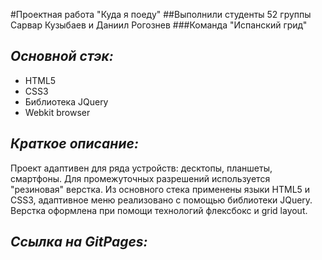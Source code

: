 #Проектная работа "Куда я поеду" 
##Выполнили студенты 52 группы Сарвар Кузыбаев и Даниил Рогознев 
###Команда "Испанский грид" 

## *Основной стэк:*

* HTML5
* CSS3
* Библиотека JQuery 
* Webkit browser

## *Краткое описание:*

Проект адаптивен для ряда устройств: десктопы, планшеты, смартфоны. Для промежуточных разрешений используется "резиновая" верстка. 
Из основного стека применены языки HTML5 и CSS3, адаптивное меню реализовано с помощью библиотеки JQuery. 
Верстка оформлена при помощи технологий флексбокс и grid layout.

## *Ссылка на GitPages:*




